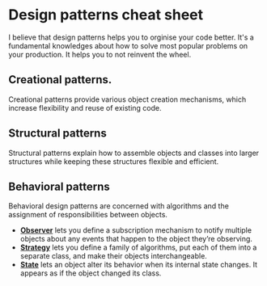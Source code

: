 # Design patterns cheat sheet
I believe that design patterns helps you to orginise your code better. It's a fundamental knowledges about how to solve most popular problems on your production. It helps you to not reinvent the wheel. 

## Creational patterns. 
Creational patterns provide various object creation mechanisms, which increase flexibility and reuse of existing code.


## Structural patterns

Structural patterns explain how to assemble objects and classes into larger structures while keeping these structures flexible and efficient.



## Behavioral patterns

Behavioral design patterns are concerned with algorithms and the assignment of responsibilities between objects.

- **[Observer](https://github.com/tmdautov/design-patterns/blob/master/behavioral/observer.ts)** lets you define a subscription mechanism to notify multiple objects about any events that happen to the object they’re observing.
- **[Strategy](https://github.com/tmdautov/design-patterns/blob/master/behavioral/strategy.ts)** lets you define a family of algorithms, put each of them into a separate class, and make their objects interchangeable.
- **[State](hello)** lets an object alter its behavior when its internal state changes. It appears as if the object changed its class.
